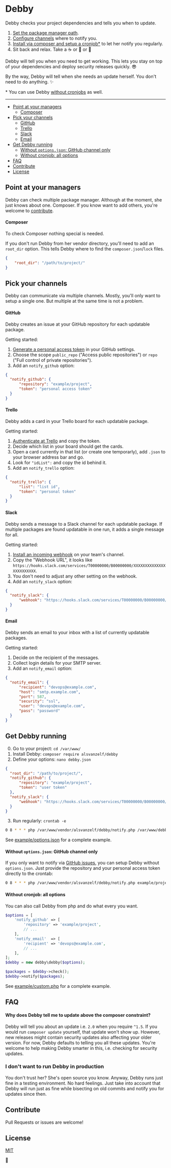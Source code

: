 # Debby

Debby checks your project dependencies and tells you when to update.

1. [Set the package manager path](/README.md#point-at-your-managers).
2. [Configure channels](/README.md#pick-your-channels) where to notify you.
3. [Install via composer and setup a cronjob*](/README.md#get-debby-running) to let her notify you regularly.
4. Sit back and relax. Take a :coffee: or :tea: or :beer:

Debby will tell you when you need to get working.
This lets you stay on top of your dependencies and deploy security releases quickly. :sunglasses:

By the way, Debby will tell when she needs an update herself. You don't need to do anything. :sparkles:

\* You can use Debby [without cronjobs](/README.md#without-cronjob-all-options) as well.

---

- [Point at your managers](/README.md#point-at-your-managers)
  - [Composer](/README.md#composer)
- [Pick your channels](/README.md#pick-your-channels)
  - [GitHub](/README.md#github)
  - [Trello](/README.md#trello)
  - [Slack](/README.md#slack)
  - [Email](/README.md#email)
- [Get Debby running](/README.md#get-debby-running)
  - [Without `options.json`: GitHub channel only](/README.md#without-optionsjson-github-channel-only)
  - [Without cronjob: all options](/README.md#without-cronjob-all-options)
- [FAQ](/README.md#faq)
- [Contribute](/README.md#contribute)
- [License](/README.md#license)

## Point at your managers

Debby can check multiple package manager. Although at the moment, she just knows about one. Composer.
If you know want to add others, you're welcome to [contribute](/README.md#contribute).

#### Composer

To check Composer nothing special is needed.

If you don't run Debby from her vendor directory, you'll need to add an `root_dir` option.
This tells Debby where to find the `composer.json`/`lock` files.

``` json
{
	"root_dir": "/path/to/project/"
}
```

## Pick your channels

Debby can communicate via multiple channels. Mostly, you'll only want to setup a single one. But multiple at the same time is not a problem.

#### GitHub

Debby creates an issue at your GitHub repository for each updatable package.

Getting started:

1. [Generate a personal access token](https://github.com/settings/tokens) in your GitHub settings.
2. Choose the scope `public_repo` ("Access public repositories") or `repo` ("Full control of private repositories").
3. Add an `notify_github` option:

  ``` json
  {
  	"notify_github": {
  		"repository": "example/project",
  		"token": "personal access token"
  	}
  }
  ```

#### Trello

Debby adds a card in your Trello board for each updatable package.

Getting started:

1. [Authenticate at Trello](https://trello.com/1/authorize?name=Debby&expiration=never&scope=read,write&response_type=token&key=9b174ff1ccf5ca94f1c181bc3d802d4b) and copy the token.
2. Decide which list in your board should get the cards.
3. Open a card currently in that list (or create one temporarly), add `.json` to your browser address bar and go.
4. Look for `"idList":` and copy the id behind it.
5. Add an `notify_trello` option:

  ``` json
  {
  	"notify_trello": {
  		"list": "list id",
  		"token": "personal token"
  	}
  }
  ```

#### Slack

Debby sends a message to a Slack channel for each updatable package.
If multiple packages are found updatable in one run, it adds a single message for all.

Getting started:

1. [Install an incoming webhook](https://slack.com/apps/A0F7XDUAZ-incoming-webhooks) on your team's channel.
2. Copy the "Webhook URL", it looks like `https://hooks.slack.com/services/T00000000/B00000000/XXXXXXXXXXXXXXXXXXXXXXXX`.
3. You don't need to adjust any other setting on the webhook.
4. Add an `notify_slack` option:

  ``` json
  {
  	"notify_slack": {
  		"webhook": "https://hooks.slack.com/services/T00000000/B00000000/XXXXXXXXXXXXXXXXXXXXXXXX"
  	}
  }
  ```

#### Email

Debby sends an email to your inbox with a list of currently updatable packages.

Getting started:

1. Decide on the recipient of the messages.
2. Collect login details for your SMTP server.
3. Add an `notify_email` option:

  ``` json
  {
  	"notify_email": {
  		"recipient": "devops@example.com",
  		"host": "smtp.example.com",
  		"port": 587,
  		"security": "ssl",
  		"user": "devops@example.com",
  		"pass": "password"
  	}
  }
  ```

## Get Debby running

0. Go to your project: `cd /var/www/`
1. Install Debby: `composer require alsvanzelf/debby`
2. Define your options: `nano debby.json`

  ``` json
  {
  	"root_dir": "/path/to/project/",
  	"notify_github": {
  		"repository": "example/project",
  		"token": "user token"
  	},
  	"notify_slack": {
  		"webhook": "https://hooks.slack.com/services/T00000000/B00000000/XXXXXXXXXXXXXXXXXXXXXXXX"
  	}
  }
  ```

3. Run regularly: `crontab -e`

  ``` sh
  0 8 * * * php /var/www/vendor/alsvanzelf/debby/notify.php /var/www/debby.json
  ```

See [example/options.json](/example/options.json) for a complete example.

#### Without `options.json`: GitHub channel only

If you only want to notify via [GitHub issues](/README.md#github), you can setup Debby without `options.json`.
Just provide the repository and your personal access token directly to the crontab:

``` sh
0 8 * * * php /var/www/vendor/alsvanzelf/debby/notify.php example/project personal-access-token
```

#### Without cronjob: all options

You can also call Debby from php and do what every you want.

``` php
$options = [
	'notify_github' => [
		'repository' => 'example/project',
		// ...
	],
	'notify_email'  => [
		'recipient' => 'devops@example.com',
		// ...
	],
];
$debby = new debby\debby($options);

$packages = $debby->check();
$debby->notify($packages);
```

See [example/custom.php](/example/custom.php) for a complete example.


## FAQ

#### Why does Debby tell me to update above the composer constraint?

Debby will tell you about an update i.e. `2.0` when you require `^1.5`. If you would run `composer update` yourself, that update won't show up. However, new releases might contain security updates also affecting your older version. For now, Debby defaults to telling you all these updates.
You're welcome to help making Debby smarter in this, i.e. checking for security updates.

### I don't want to run Debby in production

You don't trust her? She's open source you know. Anyway, Debby runs just fine in a testing environment. No hard feelings.
Just take into account that Debby will run just as fine while bisecting on old commits and notify you for updates since then.


## Contribute

Pull Requests or issues are welcome!


## License

[MIT](/LICENSE)


:girl:
